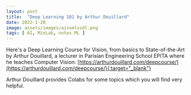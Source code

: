 ```yaml
---
layout: post
title:  "Deep Learning 101 by Arthur Douillard"
date: 2022-1-20
image: assets/images/aivsmlvsdl.png
tags: [ AI, MinLab, notes.ML ]
---
```


Here's a Deep Learning Course for Vision, from basics to State-of-the-Art by Arthur Douillard, a lecturer in Parisian Engineering School EPITA where he teaches Computer Vision:
[https://arthurdouillard.com/deepcourse/](https://arthurdouillard.com/deepcourse/){:target="_blank"}

Arthur Douillard provides Colabs for some topics which you will find very helpful.